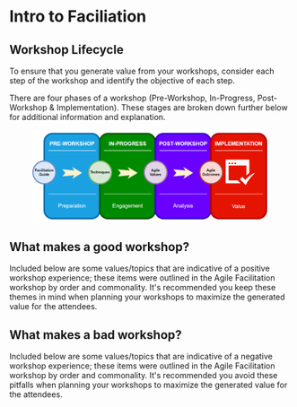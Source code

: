 # Intro to Faciliation

## Workshop Lifecycle <a href="#howtoguide-agilefacilitationtechniques-and-identification-workshoplifecycle" id="howtoguide-agilefacilitationtechniques-and-identification-workshoplifecycle"></a>

To ensure that you generate value from your workshops, consider each step of the workshop and identify the objective of each step.

There are four phases of a workshop (Pre-Workshop, In-Progress, Post-Workshop & Implementation). These stages are broken down further below for additional information and explanation.

<figure><img src="../../.gitbook/assets/image (17) (1).png" alt=""><figcaption></figcaption></figure>

## **What makes a good workshop?**

Included below are some values/topics that are indicative of a positive workshop experience; these items were outlined in the Agile Facilitation workshop by order and commonality. It's recommended you keep these themes in mind when planning your workshops to maximize the generated value for the attendees.

## **What makes a bad workshop?**

Included below are some values/topics that are indicative of a negative workshop experience; these items were outlined in the Agile Facilitation workshop by order and commonality. It's recommended you avoid these pitfalls when planning your workshops to maximize the generated value for the attendees.
